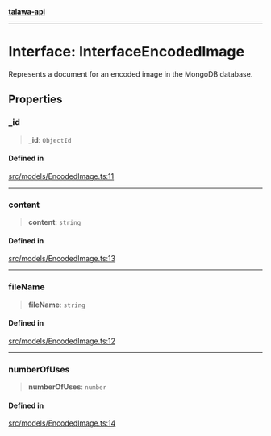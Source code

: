 [**talawa-api**](../../../README.md)

***

# Interface: InterfaceEncodedImage

Represents a document for an encoded image in the MongoDB database.

## Properties

### \_id

> **\_id**: `ObjectId`

#### Defined in

[src/models/EncodedImage.ts:11](https://github.com/Suyash878/talawa-api/blob/f376d03c37e9acd046e7cc983947432c95f74442/src/models/EncodedImage.ts#L11)

***

### content

> **content**: `string`

#### Defined in

[src/models/EncodedImage.ts:13](https://github.com/Suyash878/talawa-api/blob/f376d03c37e9acd046e7cc983947432c95f74442/src/models/EncodedImage.ts#L13)

***

### fileName

> **fileName**: `string`

#### Defined in

[src/models/EncodedImage.ts:12](https://github.com/Suyash878/talawa-api/blob/f376d03c37e9acd046e7cc983947432c95f74442/src/models/EncodedImage.ts#L12)

***

### numberOfUses

> **numberOfUses**: `number`

#### Defined in

[src/models/EncodedImage.ts:14](https://github.com/Suyash878/talawa-api/blob/f376d03c37e9acd046e7cc983947432c95f74442/src/models/EncodedImage.ts#L14)
